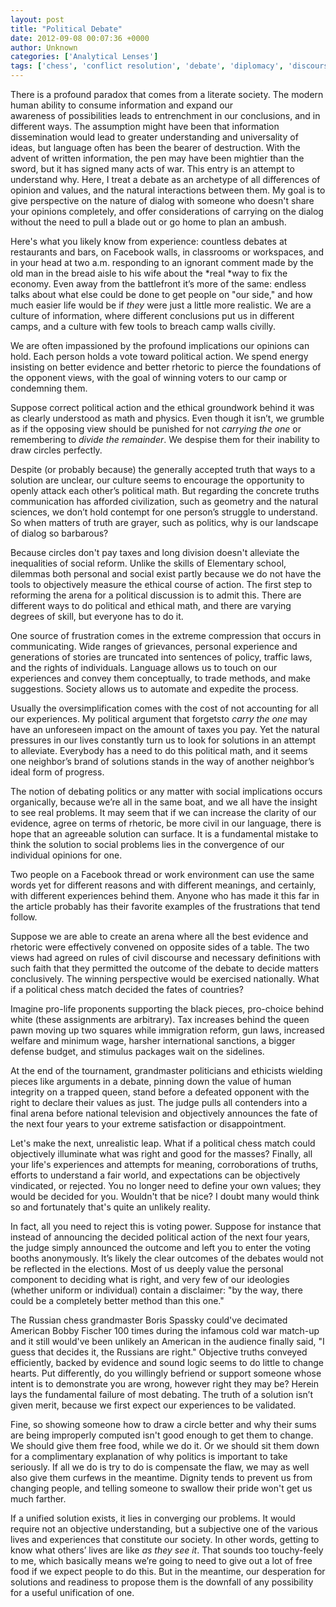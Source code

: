 ```yaml
---
layout: post
title: "Political Debate"
date: 2012-09-08 00:07:36 +0000
author: Unknown
categories: ['Analytical Lenses']
tags: ['chess', 'conflict resolution', 'debate', 'diplomacy', 'discourse', 'metaphor', 'opinion', 'politics']
---
```


There is a profound paradox that comes from a literate society. The modern human ability to consume information and expand our awareness of possibilities leads to entrenchment in our conclusions, and in different ways. The assumption might have been that information dissemination would lead to greater understanding and universality of ideas, but language often has been the bearer of destruction. With the advent of written information, the pen may have been mightier than the sword, but it has signed many acts of war. This entry is an attempt to understand why. Here, I treat a debate as an archetype of all differences of opinion and values, and the natural interactions between them. My goal is to give perspective on the nature of dialog with someone who doesn't share your opinions completely, and offer considerations of carrying on the dialog without the need to pull a blade out or go home to plan an ambush.

<!--more-->

Here's what you likely know from experience: countless debates at restaurants and bars, on Facebook walls, in classrooms or workspaces, and in your head at two a.m. responding to an ignorant comment made by the old man in the bread aisle to his wife about the *real *way to fix the economy. Even away from the battlefront it’s more of the same: endless talks about what else could be done to get people on "our side," and how much easier life would be if *they* were just a little more realistic. We are a culture of information, where different conclusions put us in different camps, and a culture with few tools to breach camp walls civilly.

We are often impassioned by the profound implications our opinions can hold. Each person holds a vote toward political action. We spend energy insisting on better evidence and better rhetoric to pierce the foundations of the opponent views, with the goal of winning voters to our camp or condemning them.

Suppose correct political action and the ethical groundwork behind it was as clearly understood as math and physics. Even though it isn’t, we grumble as if the opposing view should be punished for not *carrying the one* or remembering to *divide the remainder*. We despise them for their inability to draw circles perfectly.

Despite (or probably because) the generally accepted truth that ways to a solution are unclear, our culture seems to encourage the opportunity to openly attack each other’s political math. But regarding the concrete truths communication has afforded civilization, such as geometry and the natural sciences, we don’t hold contempt for one person’s struggle to understand. So when matters of truth are grayer, such as politics, why is our landscape of dialog so barbarous?

Because circles don't pay taxes and long division doesn't alleviate the inequalities of social reform. Unlike the skills of Elementary school, dilemmas both personal and social exist partly because we do not have the tools to objectively measure the ethical course of action. The first step to reforming the arena for a political discussion is to admit this. There are different ways to do political and ethical math, and there are varying degrees of skill, but everyone has to do it.

One source of frustration comes in the extreme compression that occurs in communicating. Wide ranges of grievances, personal experience and generations of stories are truncated into sentences of policy, traffic laws, and the rights of individuals. Language allows us to touch on our experiences and convey them conceptually, to trade methods, and make suggestions. Society allows us to automate and expedite the process.

Usually the oversimplification comes with the cost of not accounting for all our experiences. My political argument that forgetsto *carry the one* may have an unforeseen impact on the amount of taxes you pay. Yet the natural pressures in our lives constantly turn us to look for solutions in an attempt to alleviate. Everybody has a need to do this political math, and it seems one neighbor’s brand of solutions stands in the way of another neighbor’s ideal form of progress.

The notion of debating politics or any matter with social implications occurs organically, because we’re all in the same boat, and we all have the insight to see real problems. It may seem that if we can increase the clarity of our evidence, agree on terms of rhetoric, be more civil in our language, there is hope that an agreeable solution can surface. It is a fundamental mistake to think the solution to social problems lies in the convergence of our individual opinions for one.

Two people on a Facebook thread or work environment can use the same words yet for different reasons and with different meanings, and certainly, with different experiences behind them. Anyone who has made it this far in the article probably has their favorite examples of the frustrations that tend follow.

Suppose we are able to create an arena where all the best evidence and rhetoric were effectively convened on opposite sides of a table. The two views had agreed on rules of civil discourse and necessary definitions with such faith that they permitted the outcome of the debate to decide matters conclusively. The winning perspective would be exercised nationally. What if a political chess match decided the fates of countries?

Imagine pro-life proponents supporting the black pieces, pro-choice behind white (these assignments are arbitrary). Tax increases behind the queen pawn moving up two squares while immigration reform, gun laws, increased welfare and minimum wage, harsher international sanctions, a bigger defense budget, and stimulus packages wait on the sidelines.

At the end of the tournament, grandmaster politicians and ethicists wielding pieces like arguments in a debate, pinning down the value of human integrity on a trapped queen, stand before a defeated opponent with the right to declare their values as just. The judge pulls all contenders into a final arena before national television and objectively announces the fate of the next four years to your extreme satisfaction or disappointment.

Let's make the next, unrealistic leap. What if a political chess match could objectively illuminate what was right and good for the masses? Finally, all your life's experiences and attempts for meaning, corroborations of truths, efforts to understand a fair world, and expectations can be objectively vindicated, or rejected. You no longer need to define your own values; they would be decided for you. Wouldn't that be nice? I doubt many would think so and fortunately that's quite an unlikely reality.

In fact, all you need to reject this is voting power. Suppose for instance that instead of announcing the decided political action of the next four years, the judge simply announced the outcome and left you to enter the voting booths anonymously. It’s likely the clear outcomes of the debates would not be reflected in the elections. Most of us deeply value the personal component to deciding what is right, and very few of our ideologies (whether uniform or individual) contain a disclaimer: "by the way, there could be a completely better method than this one."

The Russian chess grandmaster Boris Spassky could've decimated American Bobby Fischer 100 times during the infamous cold war match-up and it still would've been unlikely an American in the audience finally said, "I guess that decides it, the Russians are right." Objective truths conveyed efficiently, backed by evidence and sound logic seems to do little to change hearts. Put differently, do you willingly befriend or support someone whose intent is to demonstrate you are wrong, however right they may be? Herein lays the fundamental failure of most debating. The truth of a solution isn’t given merit, because we first expect our experiences to be validated.

Fine, so showing someone how to draw a circle better and why their sums are being improperly computed isn't good enough to get them to change. We should give them free food, while we do it. Or we should sit them down for a complimentary explanation of why politics is important to take seriously. If all we do is try to do is compensate the flaw, we may as well also give them curfews in the meantime. Dignity tends to prevent us from changing people, and telling someone to swallow their pride won't get us much farther.

If a unified solution exists, it lies in converging our problems. It would require not an objective understanding, but a subjective one of the various lives and experiences that constitute our society. In other words, getting to know what others’ lives are like *as they see it*. That sounds too touchy-feely to me, which basically means we’re going to need to give out a lot of free food if we expect people to do this. But in the meantime, our desperation for solutions and readiness to propose them is the downfall of any possibility for a useful unification of one.